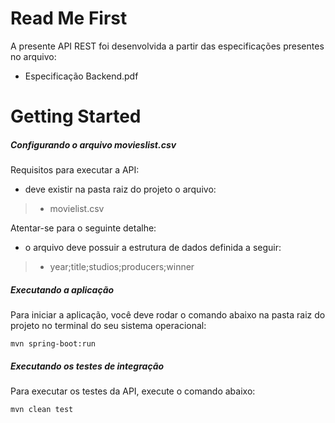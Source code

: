 # Read Me First
A presente API REST foi desenvolvida a partir das especificações presentes no arquivo:

* Especificação Backend.pdf

# Getting Started

##### Configurando o arquivo movieslist.csv
Requisitos para executar a API:

* deve existir na pasta raiz do projeto o arquivo:

> - movielist.csv

Atentar-se para o seguinte detalhe: 
* o arquivo deve possuir a estrutura de dados definida a seguir:

> - year;title;studios;producers;winner

##### Executando a aplicação

Para iniciar a aplicação, você deve rodar o comando abaixo na pasta raiz do projeto no terminal do seu sistema operacional:

`mvn spring-boot:run`

##### Executando os testes de integração

Para executar os testes da API, execute o comando abaixo:

`mvn clean test`
